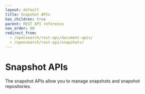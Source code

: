 ```yaml
---
layout: default
title: Snapshot APIs
has_children: true
parent: REST API reference
nav_order: 80
redirect_from:
  - /opensearch/rest-api/document-apis/
  - /opensearch/rest-api/snapshots/
---
```


# Snapshot APIs

The snapshot APIs allow you to manage snapshots and snapshot repositories.